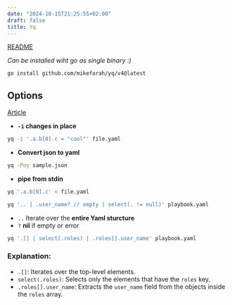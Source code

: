 ```yaml
---
date: "2024-10-15T21:25:55+02:00"
draft: false
title: Yq
---
```


[README](https://github.com/mikefarah/yq#)

*Can be installed wiht go as single binary :)*

``` bash
go install github.com/mikefarah/yq/v4@latest
```

## Options

[Article](https://www.baeldung.com/linux/yq-utility-processing-yaml)

-   **`-i` changes in place**

``` bash
yq -i '.a.b[0].c = "cool"' file.yaml
```

-   **Convert json to yaml**

``` bash
yq -Poy sample.json
```

-   **pipe from stdin**

``` bash
yq '.a.b[0].c' < file.yaml
```

``` bash
yq '.. | .user_name? // empty | select(. != null)' playbook.yaml
```

-   `..` Iterate over the **entire Yaml sturcture**
-   `?` **nil** if empty or error

``` bash
yq '.[] | select(.roles) | .roles[].user_name' playbook.yaml
```

### Explanation:

-   `.[]`: Iterates over the top-level elements.
-   `select(.roles)`: Selects only the elements that have the `roles`
    key.
-   `.roles[].user_name`: Extracts the `user_name` field from the
    objects inside the `roles` array.
